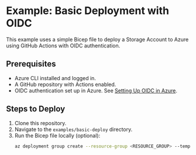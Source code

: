 # Example: Basic Deployment with OIDC

This example uses a simple Bicep file to deploy a Storage Account to Azure using GitHub Actions with OIDC authentication.

## Prerequisites
- Azure CLI installed and logged in.
- A GitHub repository with Actions enabled.
- OIDC authentication set up in Azure. See [Setting Up OIDC in Azure](../../docs/setup-azure.md).

## Steps to Deploy
1. Clone this repository.
2. Navigate to the `examples/basic-deploy` directory.
3. Run the Bicep file locally (optional):
   ```bash
   az deployment group create --resource-group <RESOURCE_GROUP> --template-file main.bicep